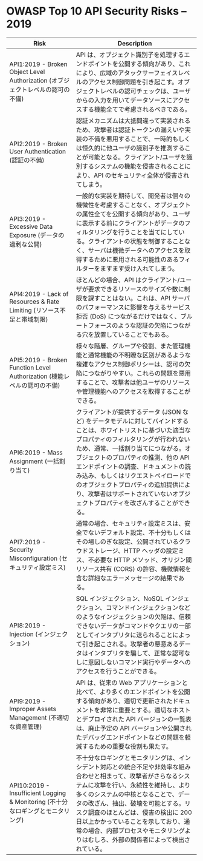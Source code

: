 OWASP Top 10 API Security Risks – 2019
======================================

| Risk | Description |
| ---- | ----------- |
| API1:2019 - Broken Object Level Authorization (オブジェクトレベルの認可の不備) | API は、オブジェクト識別子を処理するエンドポイントを公開する傾向があり、これにより、広域のアタックサーフェイスレベルのアクセス制御問題を引き起こす。オブジェクトレベルの認可チェックは、ユーザからの入力を用いてデータソースにアクセスする機能全てで考慮されるべきである。 |
| API2:2019 - Broken User Authentication (認証の不備) | 認証メカニズムは大抵間違って実装されるため、攻撃者は認証トークンの漏えいや実装の不備を悪用することで、一時的もしくは恒久的に他ユーザの識別子を推測することが可能となる。クライアント/ユーザを識別するシステムの機能を侵害されることにより、API のセキュリティ全体が侵害されてしまう。 |
| API3:2019 - Excessive Data Exposure (データの過剰な公開) | 一般的な実装を期待して、開発者は個々の機微性を考慮することなく、オブジェクトの属性全てを公開する傾向があり、ユーザに表示する前にクライアントがデータのフィルタリングを行うことを当てにしている。クライアントの状態を制御することなく、サーバは機微データへのアクセスを取得するために悪用される可能性のあるフィルターをますます受け入れてしまう。 |
| API4:2019 - Lack of Resources & Rate Limiting (リソース不足と帯域制限) | ほとんどの場合、API はクライアント/ユーザが要求できるリソースのサイズや数に制限を課すことはない。これは、API サーバのパフォーマンスに影響を与えるサービス拒否 (DoS) につながるだけではなく、ブルートフォースのような認証の欠陥につながる穴を放置していることでもある。 |
| API5:2019 - Broken Function Level Authorization (機能レベルの認可の不備) | 様々な階層、グループや役割、また管理機能と通常機能の不明瞭な区別があるような複雑なアクセス制御ポリシーは、認可の欠陥につながりやすい。これらの問題を悪用することで、攻撃者は他ユーザのリソースや管理機能へのアクセスを取得することができる。 |
| API6:2019 - Mass Assignment (一括割り当て) | クライアントが提供するデータ (JSON など) をデータモデルに対してバインドすることは、ホワイトリストに基づいた適当なプロパティのフィルタリングが行われないため、通常、一括割り当てにつながる。オブジェクトのプロパティの推測、他の API エンドポイントの調査、ドキュメントの読み込み、もしくはリクエストペイロードでのオブジェクトプロパティの追加提供により、攻撃者はサポートされていないオブジェクトプロパティを改ざんすることができる。 |
| API7:2019 - Security Misconfiguration (セキュリティ設定ミス) | 通常の場合、セキュリティ設定ミスは、安全でないデフォルト設定、不十分もしくはその場しのぎな設定、公開されているクラウドストレージ、HTTP ヘッダの設定ミス、不必要な HTTP メソッド、オリジン間リソース共有 (CORS) の許容、機微情報を含む詳細なエラーメッセージの結果である。 |
| API8:2019 - Injection (インジェクション) | SQL インジェクション、NoSQL インジェクション、コマンドインジェクションなどのようなインジェクションの欠陥は、信頼できないデータがコマンドやクエリの一部としてインタプリタに送られることによって引き起こされる。攻撃者の悪意あるデータはインタプリタを騙して、正常な認可なしに意図しないコマンド実行やデータへのアクセスを行うことができる。 |
| API9:2019 - Improper Assets Management (不適切な資産管理) | API は、従来の Web アプリケーションと比べて、より多くのエンドポイントを公開する傾向があり、適切で更新されたドキュメントを非常に重要とする。適切なホストとデプロイされた API バージョンの一覧表は、廃止予定の API バージョンや公開されたデバッグエンドポイントなどの問題を軽減するための重要な役割も果たす。 |
| API10:2019 - Insufficient Logging & Monitoring (不十分なロギングとモニタリング) | 不十分なロギングとモニタリングは、インシデント対応との統合不足や非効率な組み合わせと相まって、攻撃者がさらなるシステムに攻撃を行い、永続性を維持し、より多くのシステムの中核となることで、データの改ざん、抽出、破壊を可能とする。リスク調査のほとんどは、侵害の検出に 200 日以上かかっていることを示しており、通常の場合、内部プロセスやモニタリングよりはむしろ、外部の関係者によって検出されている。 |
